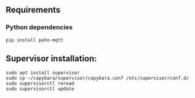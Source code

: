 ## Requirements
### Python dependencies
```shell
pip install paho-mqtt
```

## Supervisor installation:
```shell
sudo apt install supervisor
sudo cp ~/capybara/supervisor/capybara.conf /etc/supervisor/conf.d/
sudo supervisorctl reread
sudo supervisorctl update
```
